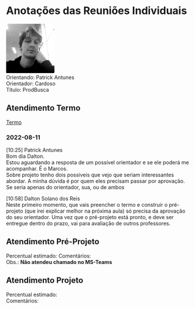 # Anotações das Reuniões Individuais  

![foto](foto.png "foto")  
Orientando: Patrick Antunes  
Orientador: Cardoso  
Título: ProdBusca  

## Atendimento Termo  

[Termo](Termo.pdf "Termo")  

### 2022-08-11

[10:25] Patrick Antunes  
Bom dia Dalton.  
Estou aguardando a resposta de um possível orientador e se ele poderá me acompanhar. É o Marcos.  
Sobre projeto tenho dois possíveis que vejo que seriam interessantes abordar. A minha dúvida é por quem eles precisam passar por aprovação. Se seria apenas do orientador, sua, ou de ambos  

[10:58] Dalton Solano dos Reis  
Neste primeiro momento, que vais preencher o termo e construir o pré-projeto (que irei explicar melhor na próxima aula) só precisa da aprovação do seu orientador. Uma vez que o pré-projeto está pronto, e deve ser entregue dentro do prazo, vai para avaliação de outros professores.  

## Atendimento Pré-Projeto  

Percentual estimado:
Comentários:  
Obs.: **Não atendeu chamado no MS-Teams**  

## Atendimento Projeto  

Percentual estimado:  
Comentários:  
